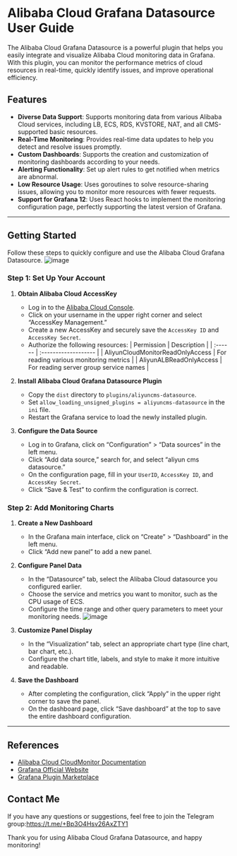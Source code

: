 # Alibaba Cloud Grafana Datasource User Guide

The Alibaba Cloud Grafana Datasource is a powerful plugin that helps you easily integrate and visualize Alibaba Cloud monitoring data in Grafana. With this plugin, you can monitor the performance metrics of cloud resources in real-time, quickly identify issues, and improve operational efficiency.

## Features

- **Diverse Data Support**: Supports monitoring data from various Alibaba Cloud services, including LB, ECS, RDS, KVSTORE, NAT, and all CMS-supported basic resources.
- **Real-Time Monitoring**: Provides real-time data updates to help you detect and resolve issues promptly.
- **Custom Dashboards**: Supports the creation and customization of monitoring dashboards according to your needs.
- **Alerting Functionality**: Set up alert rules to get notified when metrics are abnormal.
- **Low Resource Usage**: Uses goroutines to solve resource-sharing issues, allowing you to monitor more resources with fewer requests.
- **Support for Grafana 12**: Uses React hooks to implement the monitoring configuration page, perfectly supporting the latest version of Grafana.

---

## Getting Started

Follow these steps to quickly configure and use the Alibaba Cloud Grafana Datasource.
![image](https://github.com/user-attachments/assets/9052b482-5618-4327-bbf7-bb3df23b6cb8)

### Step 1: Set Up Your Account

1. **Obtain Alibaba Cloud AccessKey**
   - Log in to the [Alibaba Cloud Console](https://home.console.aliyun.com/).
   - Click on your username in the upper right corner and select “AccessKey Management.”
   - Create a new AccessKey and securely save the `AccessKey ID` and `AccessKey Secret`.
   - Authorize the following resources:
     | Permission | Description            |
     | :------ | :------------------- |
     | AliyunCloudMonitorReadOnlyAccess | For reading various monitoring metrics |
     | AliyunALBReadOnlyAccess | For reading server group service names |

2. **Install Alibaba Cloud Grafana Datasource Plugin**
   - Copy the `dist` directory to ```plugins/aliyuncms-datasource```.
   - Set ```allow_loading_unsigned_plugins = aliyuncms-datasource``` in the `ini` file.
   - Restart the Grafana service to load the newly installed plugin.

3. **Configure the Data Source**
   - Log in to Grafana, click on “Configuration” > “Data sources” in the left menu.
   - Click “Add data source,” search for, and select “aliyun cms datasource.”
   - On the configuration page, fill in your `UserID`, `AccessKey ID`, and `AccessKey Secret`.
   - Click “Save & Test” to confirm the configuration is correct.

### Step 2: Add Monitoring Charts

1. **Create a New Dashboard**
   - In the Grafana main interface, click on “Create” > “Dashboard” in the left menu.
   - Click “Add new panel” to add a new panel.

2. **Configure Panel Data**
   - In the “Datasource” tab, select the Alibaba Cloud datasource you configured earlier.
   - Choose the service and metrics you want to monitor, such as the CPU usage of ECS.
   - Configure the time range and other query parameters to meet your monitoring needs.
   ![image](https://github.com/user-attachments/assets/f39a031a-e969-481f-852f-9bb20fe3bb1d)

3. **Customize Panel Display**
   - In the “Visualization” tab, select an appropriate chart type (line chart, bar chart, etc.).
   - Configure the chart title, labels, and style to make it more intuitive and readable.

4. **Save the Dashboard**
   - After completing the configuration, click “Apply” in the upper right corner to save the panel.
   - On the dashboard page, click “Save dashboard” at the top to save the entire dashboard configuration.

---

## References

- [Alibaba Cloud CloudMonitor Documentation](https://help.aliyun.com/product/28572.html)
- [Grafana Official Website](https://grafana.com/)
- [Grafana Plugin Marketplace](https://grafana.com/grafana/plugins/)

## Contact Me

If you have any questions or suggestions, feel free to join the Telegram group:https://t.me/+Bp3O4Hsv26AxZTY1

Thank you for using Alibaba Cloud Grafana Datasource, and happy monitoring!
